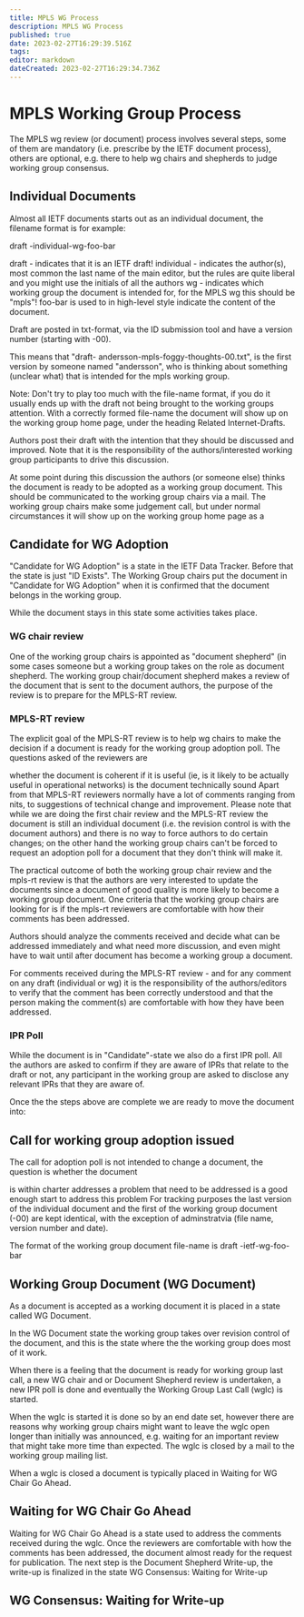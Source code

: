 ```yaml
---
title: MPLS WG Process
description: MPLS WG Process
published: true
date: 2023-02-27T16:29:39.516Z
tags: 
editor: markdown
dateCreated: 2023-02-27T16:29:34.736Z
---
```


# MPLS Working Group Process
The MPLS wg review (or document) process involves several steps, some of them are mandatory (i.e. prescribe by the IETF document process), others are optional, e.g. there to help wg chairs and shepherds to judge working group consensus.

## Individual Documents
Almost all IETF documents starts out as an individual document, the filename format is for example:

draft -individual-wg-foo-bar

draft - indicates that it is an IETF draft!
individual - indicates the author(s), most common the last name of the main editor, but the rules are quite liberal and you might use the initials of all the authors
wg - indicates which working group the document is intended for, for the MPLS wg this should be "mpls"!
foo-bar is used to in high-level style indicate the content of the document.

Draft are posted in txt-format, via the ID submission tool and have a version number (starting with -00).

This means that "draft- andersson-mpls-foggy-thoughts-00.txt", is the first version by someone named "andersson", who is thinking about something (unclear what) that is intended for the mpls working group.

Note: Don't try to play too much with the file-name format, if you do it usually ends up with the draft not being brought to the working groups attention. With a correctly formed file-name the document will show up on the working group home page, under the heading Related Internet-Drafts.

Authors post their draft with the intention that they should be discussed and improved. Note that it is the responsibility of the authors/interested working group participants to drive this discussion.

At some point during this discussion the authors (or someone else) thinks the document is ready to be adopted as a working group document. This should be communicated to the working group chairs via a mail. The working group chairs make some judgement call, but under normal circumstances it will show up on the working group home page as a

## Candidate for WG Adoption
"Candidate for WG Adoption" is a state in the IETF Data Tracker. Before that the state is just "ID Exists". The Working Group chairs put the document in "Candidate for WG Adoption" when it is confirmed that the document belongs in the working group.

While the document stays in this state some activities takes place.

### WG chair review
One of the working group chairs is appointed as "document shepherd" (in some cases someone but a working group takes on the role as document shepherd.
The working group chair/document shepherd makes a review of the document that is sent to the document authors, the purpose of the review is to prepare for the MPLS-RT review.

### MPLS-RT review
The explicit goal of the MPLS-RT review is to help wg chairs to make the decision if a document is ready for the working group adoption poll. The questions asked of the reviewers are

whether the document is coherent
if it is useful (ie, is it likely to be actually useful in operational networks)
is the document technically sound
Apart from that MPLS-RT reviewers normally have a lot of comments ranging from nits, to suggestions of technical change and improvement. Please note that while we are doing the first chair review and the MPLS-RT review the document is still an individual document (i.e. the revision control is with the document authors) and there is no way to force authors to do certain changes; on the other hand the working group chairs can't be forced to request an adoption poll for a document that they don't think will make it.

The practical outcome of both the working group chair review and the mpls-rt review is that the authors are very interested to update the documents since a document of good quality is more likely to become a working group document. One criteria that the working group chairs are looking for is if the mpls-rt reviewers are comfortable with how their comments has been addressed.

Authors should analyze the comments received and decide what can be addressed immediately and what need more discussion, and even might have to wait until after document has become a working group a document.

For comments received during the MPLS-RT review - and for any comment on any draft (individual or wg) it is the responsibility of the authors/editors to verify that the comment has been correctly understood and that the person making the comment(s) are comfortable with how they have been addressed.

### IPR Poll
While the document is in "Candidate"-state we also do a first IPR poll. All the authors are asked to confirm if they are aware of IPRs that relate to the draft or not, any participant in the working group are asked to disclose any relevant IPRs that they are aware of.

Once the the steps above are complete we are ready to move the document into:

## Call for working group adoption issued
The call for adoption poll is not intended to change a document, the question is whether the document

is within charter
addresses a problem that need to be addressed
is a good enough start to address this problem
For tracking purposes the last version of the individual document and the first of the working group document (-00) are kept identical, with the exception of adminstratvia (file name, version number and date).

The format of the working group document file-name is draft -ietf-wg-foo-bar

## Working Group Document (WG Document)
As a document is accepted as a working document it is placed in a state called WG Document.

In the WG Document state the working group takes over revision control of the document, and this is the state where the the working group does most of it work.

When there is a feeling that the document is ready for working group last call, a new WG chair and or Document Shepherd review is undertaken, a new IPR poll is done and eventually the Working Group Last Call (wglc) is started.

When the wglc is started it is done so by an end date set, however there are reasons why working group chairs might want to leave the wglc open longer than initially was announced, e.g. waiting for an important review that might take more time than expected. The wglc is closed by a mail to the working group mailing list.

When a wglc is closed a document is typically placed in Waiting for WG Chair Go Ahead.

## Waiting for WG Chair Go Ahead
Waiting for WG Chair Go Ahead is a state used to address the comments received during the wglc. Once the reviewers are comfortable with how the comments has been addressed, the document almost ready for the request for publication. The next step is the Document Shepherd Write-up, the write-up is finalized in the state WG Consensus: Waiting for Write-up

## WG Consensus: Waiting for Write-up